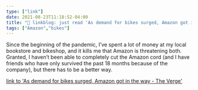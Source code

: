 ```yaml
---
type: ["link"]
date: 2021-08-23T11:18:52-04:00
title: "🔗 linkblog: just read 'As demand for bikes surged, Amazon got in the way - The Verge'"
tags: ["Amazon","bikes"]
---
```

Since the beginning of the pandemic, I’ve spent a lot of money at my local bookstore and bikeshop, and it kills me that Amazon is threatening both. Granted, I haven’t been able to completely cut the Amazon cord (and I have friends who have only survived the past 18 months because of the company), but there has to be a better way.
 
[link to 'As demand for bikes surged, Amazon got in the way - The Verge'](https://www.theverge.com/22618306/pacific-northwest-components-bike-company-quit-amazon-support-indie-shops)
